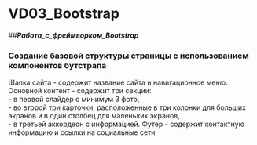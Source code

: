 # VD03_Bootstrap
##___Работа_с_фреймворком_Bootstrap___

### Создание базовой структуры страницы с использованием компонентов бутстрапа

<p>Шапка сайта - содержит название сайта и навигационное меню.<br>
Основной контент - содержит три секции:<br>- в первой слайдер с минимум 3 фото,<br>- во второй три карточки,
расположенные в три колонки для больших экранов и в один столбец для маленьких экранов,<br>
- в третьей аккордеон с информацией.
Футер - содержит контактную информацию и ссылки на социальные сети</p>

